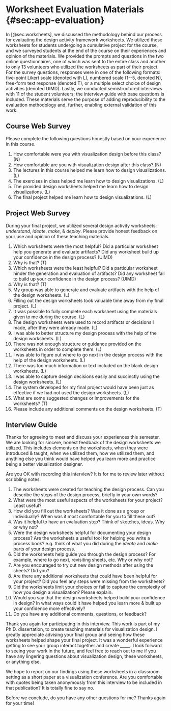 # Worksheet Evaluation Materials {#sec:app-evaluation}

In [@sec:worksheets], we discussed the methodology behind our process for
evaluating the design activity framework worksheets. We utilized these
worksheets for students undergoing a cumulative project for the course, and we
surveyed students at the end of the course on their experiences and opinion of
the materials. We provided the prompts and questions in the two online
questionnaires, one of which was sent to the entire class and another to only 13
volunteers who utilized the worksheets as part of their project. For the survey
questions, responses were in one of the following formats: five-point Likert
scale (denoted with L), numbered scale (1--5, denoted N), free-form text
response (denoted T), or a multiple select choice of design activities (denoted
UIMD). Lastly, we conducted semistructured interviews with 11 of the student
volunteers; the interview guide with base questions is included. These materials
serve the purpose of adding reproducibility to the evaluation methodology and,
further, enabling external validation of this work.





## Course Web Survey

Please complete the following questions honestly based on your experience in
this course.


1. How comfortable were you with visualization design before this class? (N)
1. How comfortable are you with visualization design after this class? (N)
1. The lectures in this course helped me learn how to design visualizations. (L)
1. The exercises in class helped me learn how to design visualizations. (L)
1. The provided design worksheets helped me learn how to design visualizations. (L)
1. The final project helped me learn how to design visualizations. (L)





## Project Web Survey

During your final project, we utilized several design activity worksheets:
_understand_, _ideate_, _make_, & _deploy_. Please provide honest feedback on
your use and opinion of these teaching materials.


1. Which worksheets were the most helpful? Did a particular worksheet help you generate and evaluate artifacts? Did any worksheet build up your confidence in the design process? (UIMD)
1. Why is that? (T)
1. Which worksheets were the least helpful? Did a particular worksheet hinder the generation and evaluation of artifacts? Did any worksheet fail to build up your confidence in the design process? (UIMD)
1. Why is that? (T)
1. My group was able to generate and evaluate artifacts with the help of the design worksheets. (L)
1. Filling out the design worksheets took valuable time away from my final project. (L)
1. It was possible to fully complete each worksheet using the materials given to me during the course. (L)
1. The design worksheets were used to record artifacts or decisions I made, after they were already made. (L)
1. I was able to better structure my design process with the help of the design worksheets. (L)
1. There was not enough structure or guidance provided on the worksheets in order to complete them. (L)
1. I was able to figure out where to go next in the design process with the help of the design worksheets. (L)
1. There was too much information or text included on the blank design worksheets. (L)
1. I was able to capture design decisions easily and succinctly using the design worksheets. (L)
1. The system developed for my final project would have been just as effective if we had not used the design worksheets. (L)
1. What are some suggested changes or improvements for the worksheets? (T)
1. Please include any additional comments on the design worksheets. (T)





## Interview Guide

Thanks for agreeing to meet and discuss your experiences this semester. We are
looking for sincere, honest feedback of the design worksheets we utilized. This
includes elements on the worksheets, when they were introduced & taught, when we
utilized them, how we utilized them, and anything else you think would have
helped you learn more and practice being a better visualization designer.


Are you OK with recording this interview? It is for me to review later without
scribbling notes.


1. The worksheets were created for teaching the design process. Can you describe the steps of the design process, briefly in your own words?
1. What were the most useful aspects of the worksheets for your project? Least useful?
1. How did you fill out the worksheets? Was it done as a group or individually? When was it most comfortable for you to fill these out?
1. Was it helpful to have an evaluation step? Think of sketches, ideas. Why or why not?
1. Were the design worksheets helpful for documenting your design process? Are the worksheets a useful tool for helping you write a process book? e.g. think of what you did during the _ideate_ and _make_ parts of your design process.
1. Did the worksheets help guide you through the design process? For example, where to go next, revisiting sheets, etc. Why or why not?
1. Are you encouraged to try out new design methods after using the sheets? Did you?
1. Are there any additional worksheets that could have been helpful for your project? Did you feel any steps were missing from the worksheets?
1. Did the worksheets limit your choices or fail to capture the complexity of how you design a visualization? Please explain.
1. Would you say that the design worksheets helped build your confidence in design? In what ways could it have helped you learn more & built up your confidence more effectively?
1. Do you have any additional comments, questions, or feedback?


Thank you again for participating in this interview. This work is part of my
Ph.D. dissertation, to create teaching materials for visualization design. I
greatly appreciate advising your final group and seeing how these worksheets
helped shape your final project. It was a wonderful experience getting to see
your group interact together and create _____. I look forward to seeing your
work in the future, and feel free to reach out to me if you have any lingering
questions about visualization design, these worksheets, or anything else.


We hope to report on our findings using these worksheets in a classroom setting
as a short paper at a visualization conference. Are you comfortable with quotes
being taken anonymously from this interview to be included in that publication?
It is totally fine to say no.


Before we conclude, do you have any other questions for me? Thanks again for
your time!
